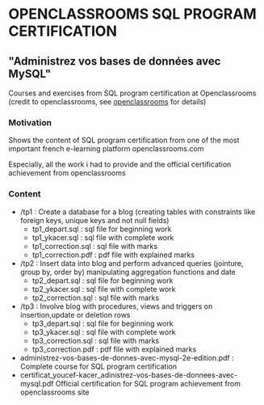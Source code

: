 # OPENCLASSROOMS SQL PROGRAM CERTIFICATION
## "Administrez vos bases de données avec MySQL"
Courses and exercises from SQL program certification at Openclassrooms (credit to openclassrooms, see [openclassrooms](https://openclassrooms.com/courses/administrez-vos-bases-de-donnees-avec-mysql/) for details)
### Motivation
Shows the content of SQL program certification from one of the most important french e-learning platform openclassrooms.com

Especially, all the work i had to provide and the official certification achievement from openclassrooms
### Content
* /tp1 : 
Create a database for a blog (creating tables with constraints like foreign keys, unique keys and not null fields)
	* tp1_depart.sql : sql file for beginning work
	* tp1_ykacer.sql : sql file with complete work
	* tp1_correction.sql : sql file with marks
	* tp1_correction.pdf : pdf file with explained marks
* /tp2 : 
Insert data into blog and perform advanced queries (jointure, group by, order by) manipulating aggregation functions and date
	* tp2_depart.sql : sql file for beginning work
	* tp2_ykacer.sql : sql file with complete work
	* tp2_correction.sql : sql file with marks
* /tp3 : 
Involve blog with procedures, views and triggers on insertion,update or deletion rows
	* tp3_depart.sql : sql file for beginning work
	* tp3_ykacer.sql : sql file with complete work
	* tp3_correction.sql : sql file with marks
	* tp3_correction.pdf : pdf file with explained marks
* administrez-vos-bases-de-donnes-avec-mysql-2e-edition.pdf :
Complete course for SQL program certification 
* certificat_youcef-kacer_adinistrez-vos-bases-de-donnees-avec-mysql.pdf
Official certification for SQL program achievement from openclassrooms site 
